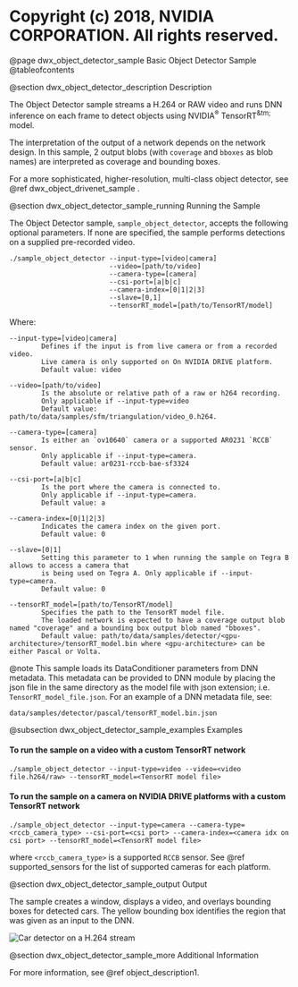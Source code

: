 # Copyright (c) 2018, NVIDIA CORPORATION.  All rights reserved.

@page dwx_object_detector_sample Basic Object Detector Sample
@tableofcontents

@section dwx_object_detector_description Description

The Object Detector sample streams a H.264 or RAW video and runs DNN inference on each frame to
detect objects using NVIDIA<sup>&reg;</sup> TensorRT<sup>&tm;</sup> model.

The interpretation of the output of a network depends on the network design. In this sample,
2 output blobs (with `coverage` and `bboxes` as blob names) are interpreted as coverage and bounding boxes.

For a more sophisticated, higher-resolution, multi-class object detector, see @ref dwx_object_drivenet_sample .

@section dwx_object_detector_sample_running Running the Sample

The Object Detector sample, `sample_object_detector`, accepts the following optional parameters. If none are specified, the sample performs detections on a supplied pre-recorded video.

    ./sample_object_detector --input-type=[video|camera]
                             --video=[path/to/video]
                             --camera-type=[camera]
                             --csi-port=[a|b|c]
                             --camera-index=[0|1|2|3]
                             --slave=[0,1]
                             --tensorRT_model=[path/to/TensorRT/model]

Where:

    --input-type=[video|camera] 
            Defines if the input is from live camera or from a recorded video. 
            Live camera is only supported on On NVIDIA DRIVE platform.
            Default value: video
    
    --video=[path/to/video]
            Is the absolute or relative path of a raw or h264 recording.
            Only applicable if --input-type=video
            Default value: path/to/data/samples/sfm/triangulation/video_0.h264.

    --camera-type=[camera] 
            Is either an `ov10640` camera or a supported AR0231 `RCCB` sensor.
            Only applicable if --input-type=camera.
            Default value: ar0231-rccb-bae-sf3324

    --csi-port=[a|b|c]
            Is the port where the camera is connected to.
            Only applicable if --input-type=camera.
            Default value: a

    --camera-index=[0|1|2|3] 
            Indicates the camera index on the given port.
            Default value: 0

    --slave=[0|1]
            Setting this parameter to 1 when running the sample on Tegra B allows to access a camera that 
            is being used on Tegra A. Only applicable if --input-type=camera.
            Default value: 0

    --tensorRT_model=[path/to/TensorRT/model]
            Specifies the path to the TensorRT model file.
            The loaded network is expected to have a coverage output blob named "coverage" and a bounding box output blob named "bboxes".
            Default value: path/to/data/samples/detector/<gpu-architecture>/tensorRT_model.bin where <gpu-architecture> can be either Pascal or Volta.

@note This sample loads its DataConditioner parameters from DNN metadata. This metadata
can be provided to DNN module by placing the json file in the same directory as the model file
with json extension; i.e. `TensorRT_model_file.json`.
For an example of a DNN metadata file, see:

    data/samples/detector/pascal/tensorRT_model.bin.json

@subsection dwx_object_detector_sample_examples Examples

#### To run the sample on a video with a custom TensorRT network

    ./sample_object_detector --input-type=video --video=<video file.h264/raw> --tensorRT_model=<TensorRT model file>

#### To run the sample on a camera on NVIDIA DRIVE platforms with a custom TensorRT network

    ./sample_object_detector --input-type=camera --camera-type=<rccb_camera_type> --csi-port=<csi port> --camera-index=<camera idx on csi port> --tensorRT_model=<TensorRT model file>

where `<rccb_camera_type>` is a supported `RCCB` sensor.
See @ref supported_sensors for the list of supported cameras for each platform.

@section dwx_object_detector_sample_output Output

The sample creates a window, displays a video, and overlays bounding boxes for detected cars.
The yellow bounding box identifies the region that was given as an input to the DNN.

![Car detector on a H.264 stream](sample_object_detector.png)

@section dwx_object_detector_sample_more Additional Information

For more information, see @ref object_description1.
